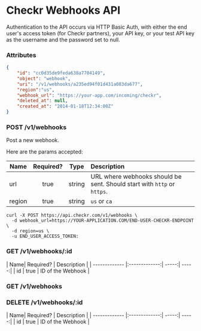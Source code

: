 # Checkr Webhooks API

Authentication to the API occurs via HTTP Basic Auth, with either the end user's access token (for Checkr partners), your API key, or your test API key as the username and the password set to null.

### Attributes
```json
{
    "id": "cc0d35de9feda638a7704149",
    "object": "webhook",
    "uri": "/v1/webhooks/a235ed94f01d431a083da677",
    "region":"us",
    "webhook_url": "https://your-app.com/incoming/checkr",
    "deleted_at": null,
    "created_at": "2014-01-18T12:34:00Z"
}
```

### POST /v1/webhooks

Post a new webhook.

Here are the params accepted:

| Name| Required?  | Type | Description |
| ------------- |:-------------:| :---------: | :-----|
| url | true | string | URL where webhooks should be sent. Should start with `http` or `https`. |
| region| true | string | `us` or `ca` |

```curl
curl -X POST https://api.checkr.com/v1/webhooks \
  -d webhook_url=https://YOUR-APPLICATION.COM/END-USER-CHECKR-ENDPOINT \
  -d region=us \
  -u END_USER_ACCESS_TOKEN:
```

### GET /v1/webhooks/:id

| Name| Required?  | Description |
| ------------- |:-------------:| -----:| -----:|
| id | true | ID of the Webhook |

### GET /v1/webhooks

### DELETE /v1/webhooks/:id

| Name| Required?  | Description |
| ------------- |:-------------:| -----:| -----:|
| id | true | ID of the Webhook |
